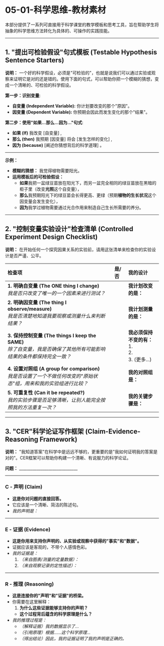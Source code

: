 # 05-01-科学思维-教材素材

本部分提供了一系列可直接用于科学课堂的教学模板和思考工具，旨在帮助学生将抽象的科学思维方法转化为具体的、可操作的实践技能。

---

## 1. "提出可检验假设"句式模板 (Testable Hypothesis Sentence Starters)

**说明：** 一个好的科学假设，必须是"可检验的"，也就是说我们可以通过实验或观察来证明它是对的还是错的。使用下面的句式，可以帮助你把一个模糊的猜想，变成一个清晰的、可检验的科学假设。

**第一步：识别变量**:

- **自变量 (Independent Variable):** 你计划要改变的那个"原因"。
- **因变量 (Dependent Variable):** 你预期会因此而发生变化的那个"结果"。

**第二步：使用"如果...那么...因为..."句式**:

- **如果 (If)** 我改变 [自变量] ,
- **那么 (then)** 我预期 [因变量] 将会 [发生怎样的变化] ,
- **因为 (because)** [阐述你猜想背后的科学道理] 。

---
**示例：**

- **模糊的猜想：** 我觉得植物需要阳光。
- **运用模板后的可检验假设：**
  - **如果**我把一盆绿豆苗放在阳光下，而另一盆完全相同的绿豆苗放在黑暗的柜子里（改变**光照**这个自变量），
  - **那么**我预期阳光下的绿豆苗会长得更高、更绿（预期**植物的生长状况**这个因变量会发生变化），
  - **因为**我学过植物需要通过光合作用来制造自己生长所需要的养分。

---

## 2. "控制变量实验设计"检查清单 (Controlled Experiment Design Checklist)

**说明：** 在开始任何一个探究因果关系的实验前，请用这张清单来检查你的实验设计是否严谨、公平。

| **检查项** | **是/否** | **我的设计** |
| :--- | :--- | :--- |
| **1. 明确自变量 (The ONE thing I change)**<br> *我是否只改变了唯一的一个因素来进行测试？* | | **我计划改变的是：** |
| **2. 明确因变量 (The thing I observe/measure)**<br> *我是否清楚地知道我要观察或测量什么来判断结果？* | | **我计划测量的是：** |
| **3. 保持控制变量 (The things I keep the SAME)**<br> *除了自变量，我是否确保了其他所有可能影响结果的条件都保持完全一致？* | | **我必须保持不变的有：**<br> 1. <br> 2. <br> 3. (更多...) |
| **4. 设置对照组 (A group for comparison)**<br> *我是否设置了一个不做任何改变的"原始状态"组，用来和我的实验组进行比较？* | | **我的对照组是：** |
| **5. 可重复性 (Can it be repeated?)**<br> *我的实验步骤是否足够清晰，让别人能完全按照我的方法重复一次？* | | **我的关键步骤是：** |

---

## 3. "CER"科学论证写作框架 (Claim-Evidence-Reasoning Framework)

**说明：** "我知道答案"在科学中是远远不够的，更重要的是"我如何证明我的答案是对的"。CER框架可以帮助你构建一个清晰、有说服力的科学论证。

**问题：** ______________________________

---

### **C - 声明 (Claim)**

- **这是你对问题的直接回答。**
- 它应该是一个清晰、简洁的陈述句。
- *我的声明是：*

---

### **E - 证据 (Evidence)**

- **这是你用来支持你声明的、从实验或观察中获得的"事实"和"数据"。**
- 证据应该是客观的，不带个人感情色彩。
- *我的证据是：*
    1. *（来自图表/测量的定量数据）：*
    2. *（来自观察记录的定性描述）：*

---

### **R - 推理 (Reasoning)**

- **这是连接你的"声明"和"证据"的桥梁。**
- 你需要在这里解释：
    1. **为什么这些证据能够支持你的声明？**
  - **这个过程背后蕴含的科学原理是什么？**
- *我的推理过程是：*
  - *（解释证据）我的数据显示了...*
  - *（引用原理）根据......这个科学原理...*
  - *（得出结论）因此，我的证据证明了我的声明是正确的。*
